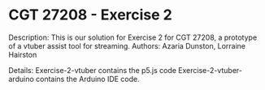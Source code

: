 # CGT 27208 - Exercise 2

Description: This is our solution for Exercise 2 for CGT 27208, a prototype of a vtuber assist tool for streaming.
Authors: Azaria Dunston, Lorraine Hairston

Details:
  Exercise-2-vtuber contains the p5.js code
  Exercise-2-vtuber-arduino contains the Arduino IDE code.
